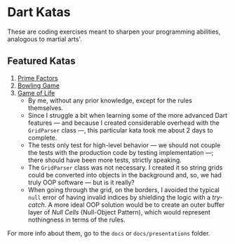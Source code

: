 # Dart Katas

These are coding exercises meant to sharpen your programming abilities, analogous to martial arts'.

## Featured Katas

1. [Prime Factors](http://butunclebob.com/ArticleS.UncleBob.ThePrimeFactorsKata)
1. [Bowling Game](http://butunclebob.com/ArticleS.UncleBob.TheBowlingGameKata)
1. [Game of Life](http://codingdojo.org/kata/GameOfLife/)
    - By me, without any prior knowledge, except for the rules themselves.
    - Since I struggle a bit when learning some of the more advanced Dart features &mdash; and because I created considerable overhead with the `GridParser` class &mdash;, this particular kata took me about 2 days to complete.
    - The tests only test for high-level behavior &mdash; we should not couple the tests with the production code by testing implementation &mdash;; there should have been more tests, strictly speaking.
    - The `GridParser` class was not necessary. I created it so string grids could be converted into objects in the background and, so, we had truly OOP software &mdash; but is it really?
    - When going through the grid, on the borders, I avoided the typical `null` error of having invalid indices by shielding the logic with a *try-catch*. A more ideal OOP solution would be to create an outer buffer layer of *Null Cells* (Null-Object Pattern), which would represent nothingness in terms of the rules.

For more info about them, go to the `docs` or `docs/presentations` folder.